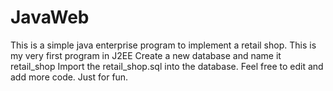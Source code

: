 # JavaWeb
This is a simple java enterprise program to implement a retail shop.
This is my very first program in J2EE Create a new database and name it retail_shop Import the retail_shop.sql into the database.
Feel free to edit and add more code.
Just for fun.
